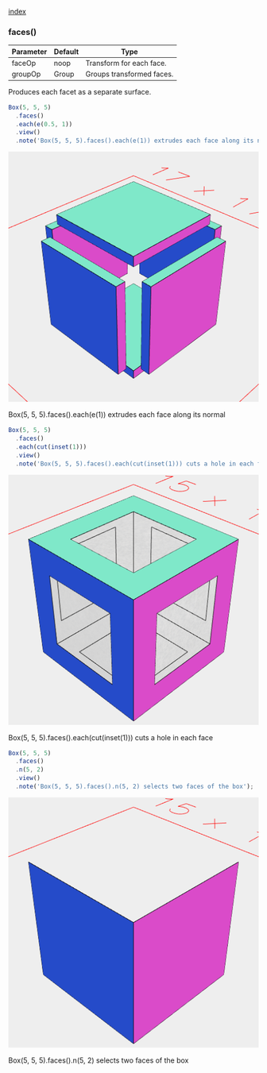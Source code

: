 [index](../../nb/api/index.md)
### faces()
Parameter|Default|Type
---|---|---
|faceOp|noop|Transform for each face.
|groupOp|Group|Groups transformed faces.

Produces each facet as a separate surface.

```JavaScript
Box(5, 5, 5)
  .faces()
  .each(e(0.5, 1))
  .view()
  .note('Box(5, 5, 5).faces().each(e(1)) extrudes each face along its normal');
```

![Image](faces.md.0.png)

Box(5, 5, 5).faces().each(e(1)) extrudes each face along its normal

```JavaScript
Box(5, 5, 5)
  .faces()
  .each(cut(inset(1)))
  .view()
  .note('Box(5, 5, 5).faces().each(cut(inset(1))) cuts a hole in each face');
```

![Image](faces.md.1.png)

Box(5, 5, 5).faces().each(cut(inset(1))) cuts a hole in each face

```JavaScript
Box(5, 5, 5)
  .faces()
  .n(5, 2)
  .view()
  .note('Box(5, 5, 5).faces().n(5, 2) selects two faces of the box');
```

![Image](faces.md.2.png)

Box(5, 5, 5).faces().n(5, 2) selects two faces of the box
